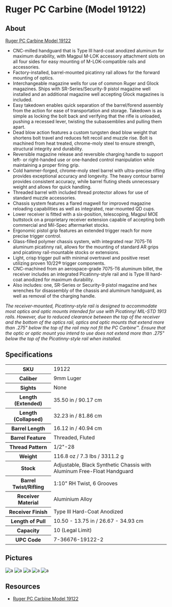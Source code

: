# Ruger PC Carbine (Model 19122)

<!--
EUR 1203
SN 912-93255
-->

## About

[Ruger PC Carbine Model 19122](https://www.ruger.com/products/pcCarbine/specSheets/19122.html)

* CNC-milled handguard that is Type III hard-coat anodized aluminum for maximum durability, with Magpul M-LOK accessory attachment slots on all four sides for easy mounting of M-LOK-compatible rails and accessories.
* Factory-installed, barrel-mounted picatinny rail allows for the forward mounting of optics.
* Interchangeable magazine wells for use of common Ruger and Glock magazines. Ships with SR-Series/Security-9 pistol magazine well installed and an additional magazine well accepting Glock magazines is included.
* Easy takedown enables quick separation of the barrel/forend assembly from the action for ease of transportation and storage. Takedown is as simple as locking the bolt back and verifying that the rifle is unloaded, pushing a recessed lever, twisting the subassemblies and pulling them apart.
* Dead blow action features a custom tungsten dead blow weight that shortens bolt travel and reduces felt recoil and muzzle rise. Bolt is machined from heat treated, chrome-moly steel to ensure strength, structural integrity and durability.
* Reversible magazine release and reversible charging handle to support left- or right-handed use or one-handed control manipulation while maintaining a proper firing grip.
* Cold hammer-forged, chrome-moly steel barrel with ultra-precise rifling provides exceptional accuracy and longevity. The heavy contour barrel provides consistent accuracy, while barrel fluting sheds unnecessary weight and allows for quick handling.
* Threaded barrel with included thread protector allows for use of standard muzzle accessories.
* Chassis system features a flared magwell for improved magazine reloading capabilities as well as integrated, rear-mounted QD cups.
* Lower receiver is fitted with a six-position, telescoping, Magpul MOE buttstock on a proprietary receiver extension capable of accepting both commercial and Mil-Spec aftermarket stocks.
* Ergonomic pistol grip features an extended trigger reach for more precise trigger control.
* Glass-filled polymer chassis system, with integrated rear 7075-T6 aluminum picatinny rail, allows for the mounting of standard AR grips and picatinny rail-mountable stocks or extensions.
* Light, crisp trigger pull with minimal overtravel and positive reset utilizing proven 10/22® trigger components.
* CNC-machined from an aerospace-grade 7075-T6 aluminum billet, the receiver includes an integrated Picatinny-style rail and is Type III hard-coat anodized for maximum durability.
* Also includes: one, SR-Series or Security-9 pistol magazine and hex wrenches for disassembly of the chassis and aluminum handguard, as well as removal of the charging handle.

_The receiver-mounted, Picatinny-style rail is designed to accommodate most optics and optic mounts intended for use with Picatinny/ MIL-STD 1913 rails. However, due to reduced clearance between the top of the receiver and the bottom of the optics rail, optics and optic mounts that extend more than .275" below the top of the rail may not fit the PC Carbine™. Ensure that the optic or optic mount you intend to use does not extend more than .275" below the top of the Picatinny-style rail when installed._

## Specifications

<table>
  <tr>
    <th>SKU</th>
    <td>19122</td>
  </tr>
  <tr>
    <th>Caliber</th>
    <td>9mm Luger</td>
  </tr>
  <tr>
    <th>Sights</th>
    <td>None</td>
  </tr>
  <tr>
    <th>Length (Extended)</th>
    <td>35.50 in / 90.17 cm</td>
  </tr>
  <tr>
    <th>Length (Collapsed)</th>
    <td>32.23 in / 81.86 cm</td>
  </tr>
  <tr>
    <th>Barrel Length</th>
    <td>16.12 in / 40.94 cm</td>
  </tr>
  <tr>
    <th>Barrel Feature</th>
    <td>Threaded, Fluted</td>
  </tr>
  <tr>
    <th>Thread Pattern</th>
    <td>1/2"-28</td>
  </tr>
  <tr>
    <th>Weight</th>
    <td>116.8 oz / 7.3 lbs / 3311.2 g</td>
  </tr>
  <tr>
    <th>Stock</th>
    <td>Adjustable, Black Synthetic Chassis with Aluminum Free-Float Handguard</td>
  </tr>
  <tr>
    <th>Barrel Twist/Rifling</th>
    <td>1:10" RH Twist, 6 Grooves</td>
  </tr>
  <tr>
    <th>Receiver Material</th>
    <td>Aluminium Alloy</td>
  </tr>
  <tr>
    <th>Receiver Finish</th>
    <td>Type III Hard-Coat Anodized</td>
  </tr>
  <tr>
    <th>Length of Pull</th>
    <td>10.50 - 13.75 in / 26.67 - 34.93 cm</td>
  </tr>
  <tr>
    <th>Capacity</th>
    <td>10 (Legal Limit)</td>
  </tr>
  <tr>
    <th>UPC Code</th>
    <td>7-36676-19122-2</td>
  </tr>
</table>

## Pictures

![a](https://github.com/CumpsD/second-brain/raw/main/assets/shooting/ruger-pcc/gun1.jpg "a")
![a](https://github.com/CumpsD/second-brain/raw/main/assets/shooting/ruger-pcc/gun2.jpg "a")
![a](https://github.com/CumpsD/second-brain/raw/main/assets/shooting/ruger-pcc/gun3.jpg "a")
![a](https://github.com/CumpsD/second-brain/raw/main/assets/shooting/ruger-pcc/gun4.jpg "a")
![a](https://github.com/CumpsD/second-brain/raw/main/assets/shooting/ruger-pcc/gun5.jpg "a")

## Resources

* [Ruger PC Carbine Model 19122](https://www.ruger.com/products/pcCarbine/specSheets/19122.html)


<!--
## Upgrades

https://sofrep.com/gear/best-upgrades-for-the-ruger-pc-carbine/

Bipod:
https://www.youtube.com/watch?v=itbvnkMMobo
KMW Pod-Loc: https://www.kmwlrs.com/pod-loc
Tanks Speedy Knob: https://www.tanksrifleshop.com/store/tanks-speedy-knob/
PodMod Adapter Basic Kit: https://kahntrol.com/index.php/products-page/podmod/podmods/
Atlas Bipod Rubber Feet: https://www.altusshooting.com/products/atlas-bipod-rubber-feet
Harris S-BRM 6"-9": https://www.gunsmoke.eu/bipods/harris-sbrm-bipod

UTG:
UTG Ultra Slim Handstop - M-LOK
https://www.rockstartactical.com/utg-ultra-slim-handstop-m-lok/

Tandemkross:
“Shock Block” Bolt Buffer for Ruger® PC Carbine™
https://www.tandemkross.com/product.asp?itemid=758

Recoil Spring Retainer for Ruger® PC Carbine™
https://www.tandemkross.com/product.asp?itemid=757

Bolt Release Pin for Ruger® PC Carbine™ (3-Pack)
https://www.tandemkross.com/Bolt-Release-Pin-for-Ruger%C2%AE-PC-Carbine%E2%84%A2-3-Pack_p_670.html

Bolt Head and Extractor Pin Set for Ruger® PC Carbine™
https://www.tandemkross.com/product.asp?itemid=751

“Red Spring” Recoil Spring for Ruger® PC Carbine™
https://www.tandemkross.com/product.asp?itemid=754

“Eagle’s Talon” Extractor for Ruger® PC Carbine™
https://www.tandemkross.com/product.asp?itemid=755

"Victory" Trigger for Ruger® PC Carbine™
https://www.tandemkross.com/product.asp?itemid=514

"Titan" Extended Magazine Release for Ruger® PC Carbine™
https://www.tandemkross.com/product.asp?itemid=623

"Challenger" Charging Handle for Ruger® PC Carbine™
https://www.tandemkross.com/product.asp?itemid=664
-->
